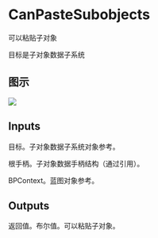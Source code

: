 # CanPasteSubobjects

可以粘贴子对象

目标是子对象数据子系统

## 图示

![]($-20221218-21054196.png)

## Inputs

目标。子对象数据子系统对象参考。

根手柄。子对象数据手柄结构（通过引用）。

BPContext。蓝图对象参考。  

## Outputs

返回值。布尔值。可以粘贴子对象。
